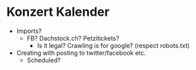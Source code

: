 # Konzert Kalender

- Imports?
  - FB? Dachstock.ch? Petzitickets?
    - Is it legal? Crawling is for google? (respect robots.txt)
- Creating with posting to twitter/facebook etc.
  - Scheduled?
